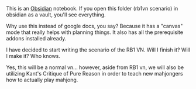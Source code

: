 This is an [Obsidian](obsidian.md) notebook. If you open this folder (rb1vn scenario) in obsidian as a vault, you'll see everything.

Why use this instead of google docs, you say? Because it has a "canvas" mode that really helps with planning things. It also has all the prerequisite addons installed already. 

I have decided to start writing the scenario of the RB1 VN. Will I finish it? Will I make it? Who knows.

Yes, this will be a normal vn... however, aside from RB1 vn, we will also be utilizing Kant's Critique of Pure Reason in order to teach new mahjongers how to actually play mahjong.